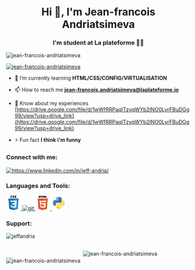 <h1 align="center">Hi 👋, I'm Jean-francois Andriatsimeva</h1>
<h3 align="center">I'm student at La plateforme 👨‍💻</h3>

<p align="left"> <img src="https://komarev.com/ghpvc/?username=jean-francois-andriatsimeva&label=Profile%20views&color=0e75b6&style=flat" alt="jean-francois-andriatsimeva" /> </p>

<p align="left"> <a href="https://github.com/ryo-ma/github-profile-trophy"><img src="https://github-profile-trophy.vercel.app/?username=jean-francois-andriatsimeva" alt="jean-francois-andriatsimeva" /></a> </p>

- 🌱 I’m currently learning **HTML/CSS/CONFIG/VIRTUALISATION**

- 📫 How to reach me **jean-francois.andriatsimeva@laplateforme.io**

- 📄 Know about my experiences [https://drive.google.com/file/d/1wWfRRPaqITzyqWYb2INO0LyrFBuDGg99/view?usp=drive_link](https://drive.google.com/file/d/1wWfRRPaqITzyqWYb2INO0LyrFBuDGg99/view?usp=drive_link)

- ⚡ Fun fact **I think i'm funny**

<h3 align="left">Connect with me:</h3>
<p align="left">
<a href="https://linkedin.com/in/https://www.linkedin.com/in/jeff-andria/" target="blank"><img align="center" src="https://raw.githubusercontent.com/rahuldkjain/github-profile-readme-generator/master/src/images/icons/Social/linked-in-alt.svg" alt="https://www.linkedin.com/in/jeff-andria/" height="30" width="40" /></a>
</p>

<h3 align="left">Languages and Tools:</h3>
<p align="left"> <a href="https://www.w3schools.com/css/" target="_blank" rel="noreferrer"> <img src="https://raw.githubusercontent.com/devicons/devicon/master/icons/css3/css3-original-wordmark.svg" alt="css3" width="40" height="40"/> </a> <a href="https://git-scm.com/" target="_blank" rel="noreferrer"> <img src="https://www.vectorlogo.zone/logos/git-scm/git-scm-icon.svg" alt="git" width="40" height="40"/> </a> <a href="https://www.w3.org/html/" target="_blank" rel="noreferrer"> <img src="https://raw.githubusercontent.com/devicons/devicon/master/icons/html5/html5-original-wordmark.svg" alt="html5" width="40" height="40"/> </a> <a href="https://www.python.org" target="_blank" rel="noreferrer"> <img src="https://raw.githubusercontent.com/devicons/devicon/master/icons/python/python-original.svg" alt="python" width="40" height="40"/> </a> </p>

<h3 align="left">Support:</h3>
<p><a href="https://ko-fi.com/jeffandria"> <img align="left" src="https://cdn.ko-fi.com/cdn/kofi3.png?v=3" height="50" width="210" alt="jeffandria" /></a></p><br><br>

<p><img align="left" src="https://github-readme-stats.vercel.app/api/top-langs?username=jean-francois-andriatsimeva&show_icons=true&locale=en&layout=compact" alt="jean-francois-andriatsimeva" /></p>

<p>&nbsp;<img align="center" src="https://github-readme-stats.vercel.app/api?username=jean-francois-andriatsimeva&show_icons=true&locale=en" alt="jean-francois-andriatsimeva" /></p>
